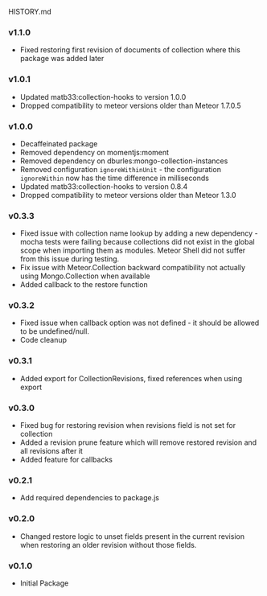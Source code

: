 HISTORY.md

### v1.1.0
 - Fixed restoring first revision of documents of collection where this package was added later

### v1.0.1
 - Updated matb33:collection-hooks to version 1.0.0
 - Dropped compatibility to meteor versions older than Meteor 1.7.0.5

### v1.0.0
 - Decaffeinated package
 - Removed dependency on momentjs:moment
 - Removed dependency on dburles:mongo-collection-instances
 - Removed configuration `ignoreWithinUnit` - the configuration `ignoreWithin` now has the time difference in milliseconds
 - Updated matb33:collection-hooks to version 0.8.4
 - Dropped compatibility to meteor versions older than Meteor 1.3.0

### v0.3.3
 - Fixed issue with collection name lookup by adding a new dependency - mocha tests were failing because collections did not exist in the global scope when importing them as modules. Meteor Shell did not suffer from this issue during testing.
 - Fix issue with Meteor.Collection backward compatibility not actually using Mongo.Collection when available
 - Added callback to the restore function

### v0.3.2
  - Fixed issue when callback option was not defined - it should be allowed to be undefined/null.
  - Code cleanup

### v0.3.1
  - Added export for CollectionRevisions, fixed references when using export

### v0.3.0
  - Fixed bug for restoring revision when revisions field is not set for collection
  - Added a revision prune feature which will remove restored revision and all revisions after it
  - Added feature for callbacks

### v0.2.1
  - Add required dependencies to package.js

### v0.2.0
  - Changed restore logic to unset fields present in the current revision when restoring an older revision without those fields.

### v0.1.0
  - Initial Package
